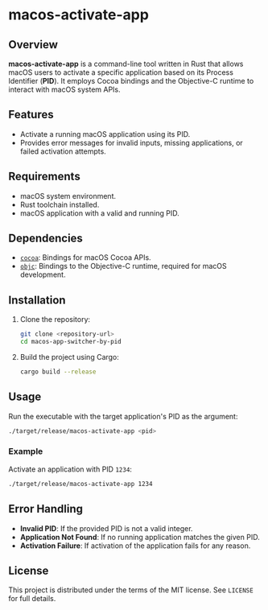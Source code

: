 # macos-activate-app

## Overview
**macos-activate-app** is a command-line tool written in Rust that allows macOS users to activate a specific application based on its Process Identifier (**PID**). It employs Cocoa bindings and the Objective-C runtime to interact with macOS system APIs.

## Features
- Activate a running macOS application using its PID.
- Provides error messages for invalid inputs, missing applications, or failed activation attempts.

## Requirements
- macOS system environment.
- Rust toolchain installed.
- macOS application with a valid and running PID.

## Dependencies
- [`cocoa`](https://crates.io/crates/cocoa): Bindings for macOS Cocoa APIs.
- [`objc`](https://crates.io/crates/objc): Bindings to the Objective-C runtime, required for macOS development.

## Installation
1. Clone the repository:
   ```bash
   git clone <repository-url>
   cd macos-app-switcher-by-pid
   ```
2. Build the project using Cargo:
   ```bash
   cargo build --release
   ```

## Usage
Run the executable with the target application's PID as the argument:
```bash
./target/release/macos-activate-app <pid>
```

### Example
Activate an application with PID `1234`:
```bash
./target/release/macos-activate-app 1234
```

## Error Handling
- **Invalid PID**: If the provided PID is not a valid integer.
- **Application Not Found**: If no running application matches the given PID.
- **Activation Failure**: If activation of the application fails for any reason.

## License
This project is distributed under the terms of the MIT license. See `LICENSE` for full details.